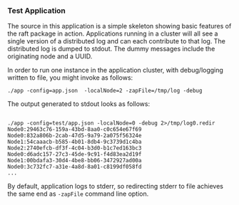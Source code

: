 ### Test Application

The source in this application is a simple skeleton showing basic features of the raft package in action.
Applications running in a cluster will all see a single version of a distributed log and can each contribute
to that log. The distributed log is dumped to stdout. The dummy messages include the originating node and a
UUID.

In order to run one instance in the application cluster, with debug/logging written to file, you might invoke as
follows:

```
./app -config=app.json  -localNode=2 -zapFile=/tmp/log -debug
```

The output generated to stdout looks as follows:

```

./app -config=test/app.json -localNode=0 -debug 2>/tmp/log0.redir
Node0:29463c76-159a-43bd-8aa0-c0c654e67f69
Node0:832a806b-2cab-47d5-9a79-2a075f56324e
Node1:54caaacb-b585-4b01-8db4-9c3739d1c4ba
Node2:2740efcb-df3f-4c04-b3d0-b1c7ed163bc3
Node0:d6adc157-27c3-45de-9c91-f4d83ea2d19f
Node1:00bdafa3-30d4-4be8-bb06-3472927ad00a
Node0:3c732fc7-a31e-4a8d-8a01-c8199df058fd
...
```

By default, application logs to stderr, so redirecting stderr to file achieves the same end as `-zapFile` command line
option.


